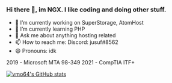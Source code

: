 ### Hi there 👋, im NGX. I like coding and doing other stuff.


- 🔭 I’m currently working on SuperStorage, AtomHost
- 🌱 I’m currently learning PHP
- 💬 Ask me about anything hosting related
- 📫 How to reach me: Discord: jusuf#8562
- 😄 Pronouns: idk

2019 - Microsoft MTA 98-349
2021 - CompTIA ITF+

[![vmo64's GitHub stats](https://github-readme-stats.vercel.app/api?username=vmo64)](https://github.com/anuraghazra/github-readme-stats)


